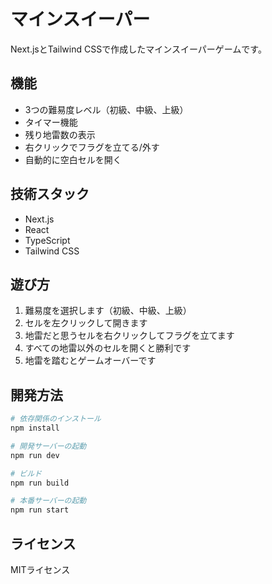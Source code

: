 # マインスイーパー

Next.jsとTailwind CSSで作成したマインスイーパーゲームです。

## 機能

- 3つの難易度レベル（初級、中級、上級）
- タイマー機能
- 残り地雷数の表示
- 右クリックでフラグを立てる/外す
- 自動的に空白セルを開く

## 技術スタック

- Next.js
- React
- TypeScript
- Tailwind CSS

## 遊び方

1. 難易度を選択します（初級、中級、上級）
2. セルを左クリックして開きます
3. 地雷だと思うセルを右クリックしてフラグを立てます
4. すべての地雷以外のセルを開くと勝利です
5. 地雷を踏むとゲームオーバーです

## 開発方法

```bash
# 依存関係のインストール
npm install

# 開発サーバーの起動
npm run dev

# ビルド
npm run build

# 本番サーバーの起動
npm run start
```

## ライセンス

MITライセンス
